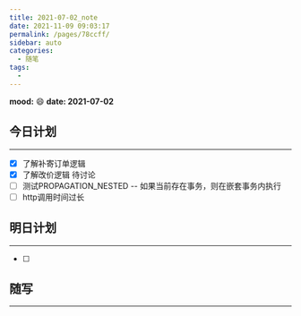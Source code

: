 ```yaml
---
title: 2021-07-02_note
date: 2021-11-09 09:03:17
permalink: /pages/78ccff/
sidebar: auto
categories:
  - 随笔
tags:
  - 
---
```

**mood:** :smile:  																		**date: 2021-07-02**  
## 今日计划  
------
- [x]  了解补寄订单逻辑
- [x]  了解改价逻辑 待讨论
- [ ]  测试PROPAGATION_NESTED -- 如果当前存在事务，则在嵌套事务内执行
- [ ]  http调用时间过长
## 明日计划  
------
- [ ]  
## 随写 
------
